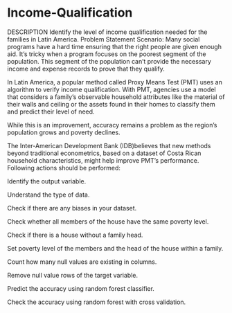 # Income-Qualification
DESCRIPTION  Identify the level of income qualification needed for the families in Latin America.
Problem Statement Scenario:
Many social programs have a hard time ensuring that the right people are given enough aid. It’s tricky when a program focuses on the poorest segment of the population. This segment of the population can’t provide the necessary income and expense records to prove that they qualify.

In Latin America, a popular method called Proxy Means Test (PMT) uses an algorithm to verify income qualification. With PMT, agencies use a model that considers a family’s observable household attributes like the material of their walls and ceiling or the assets found in their homes to
classify them and predict their level of need.

While this is an improvement, accuracy remains a problem as the region’s population grows and poverty declines.

The Inter-American Development Bank (IDB)believes that new methods beyond traditional econometrics, based on a dataset of Costa Rican household characteristics, might help improve PMT’s performance.
Following actions should be performed:

Identify the output variable.

Understand the type of data.

Check if there are any biases in your dataset.

Check whether all members of the house have the same poverty level.

Check if there is a house without a family head.

Set poverty level of the members and the head of the house within a family.

Count how many null values are existing in columns.

Remove null value rows of the target variable.

Predict the accuracy using random forest classifier.

Check the accuracy using random forest with cross validation.
